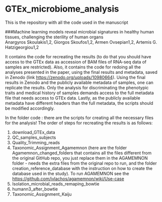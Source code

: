 # GTEx_microbiome_analysis

This is the repository with all the code used in the manuscript 

###Machine learning models reveal microbial signatures in healthy human tissues, challenging the sterility of human organs  
Anargyros Skoulakis1,2, Giorgos Skoufos1,2, Armen Ovsepian1,2, Artemis G. Hatzigeorgiou1,2

It contains the code for recreating the results (to do that you should have access to the GTEx data as accession of BAM files of RNA-seq data of samples are restricted). Also, it contains the code for redoing all the analyses presented in the paper, using the final results and metadata, saved in Zenodo (link https://zenodo.org/uploads/10980664). Using the final results in Zenodo and the publicly available metadata of samples, one can replicate the results. Only the analysis for discriminating the phenotypic traits and medical history of samples demands access to the full metadata file that needs access to GTEx data. Lastly, as the publicly available metadata have different headers than the full metadata, the scripts should be modified accordingly.

In the folder code : 
there are the scripts for creating all the necessary files for the analysis! The order of steps for recreating the results is as follows: 
  1. download_GTEx_data
  2. QC_samples_subjects
  3. Quality_Trimming_reads
  4. Taxonomic_Assignment_Agamemnon (here are the folder Agamemnon_changed_folders that contains all the files different from the original GitHub repo, you just replace them in the AGAMEMNON folder - needs the extra files from the original repo to run, and the folder creation_reference_database with the instruction on how to create the database used in the study). To run AGAMEMNON see the https://github.com/ivlachos/agamemnon/wiki/Use-case
  5. Isolation_microbial_reads_remaping_bowtie
  6. humann3_after_bowtie
  7. Taxonomic_Assignment_Kaiju
